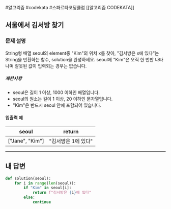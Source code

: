 #알고리즘 #codekata #스파르타코딩클럽 [[알고리즘 CODEKATA]]

## 서울에서 김서방 찾기

### 문제 설명

String형 배열 seoul의 element중 "Kim"의 위치 x를 찾아, "김서방은 x에 있다"는 String을 반환하는 함수, solution을 완성하세요. seoul에 "Kim"은 오직 한 번만 나타나며 잘못된 값이 입력되는 경우는 없습니다.
##### 제한사항
- seoul은 길이 1 이상, 1000 이하인 배열입니다.
- seoul의 원소는 길이 1 이상, 20 이하인 문자열입니다.
- "Kim"은 반드시 seoul 안에 포함되어 있습니다.

#### 입출력 예

|seoul|return|
|---|---|
|["Jane", "Kim"]|"김서방은 1에 있다"|


---

## 내 답변

```python
def solution(seoul):
    for i in range(len(seoul)):
        if "Kim" in seoul[i]:
            return f"김서방은 {i}에 있다"
        else:
            continue
```
 